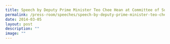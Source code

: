 ```yaml
---
title: Speech by Deputy Prime Minister Teo Chee Hean at Committee of Supply 2014
permalink: /press-room/speeches/speech-by-deputy-prime-minister-teo-chee-hean-at-committee-of-supply-2014/
date: 2014-03-05
layout: post
description: ""
image: ""
---
```

